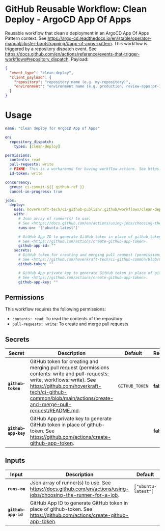 <!-- start branding -->
<!-- end branding -->
<!-- start title -->

# GitHub Reusable Workflow: Clean Deploy - ArgoCD App Of Apps

<!-- end title -->
<!-- start badges -->
<!-- end badges -->
<!-- start description -->

Reusable workflow that clean a deployment in an ArgoCD App Of Apps Pattern context.
See <https://argo-cd.readthedocs.io/en/stable/operator-manual/cluster-bootstrapping/#app-of-apps-pattern>.
This workflow is triggered by a repository dispatch event.
See <https://docs.github.com/en/actions/reference/events-that-trigger-workflows#repository_dispatch>.
Payload:

```json
{
  "event_type": "clean-deploy",
  "client_payload": {
    "repository": "repository name (e.g. my-repository)",
    "environment": "environment name (e.g. production, review-apps:pr-1234)"
  }
}
```

<!-- end description -->
<!-- start contents -->
<!-- end contents -->

# Usage

<!--
// jscpd:ignore-start
-->
<!-- start usage -->

```yaml
name: "Clean deploy for ArgoCD App of Apps"

on:
  repository_dispatch:
    types: [clean-deploy]

permissions:
  contents: read
  pull-requests: write
  # FIXME: This is a workaround for having workflow actions. See https://github.com/orgs/community/discussions/38659
  id-token: write

concurrency:
  group: ci-commit-${{ github.ref }}
  cancel-in-progress: true

jobs:
  deploy:
    uses: hoverkraft-tech/ci-github-publish/.github/workflows/clean-deploy-argocd-app-of-apps.yml@0.5.1
    with:
      # Json array of runner(s) to use.
      # See <https://docs.github.com/en/actions/using-jobs/choosing-the-runner-for-a-job>.
      runs-on: '["ubuntu-latest"]'

      # GitHub App ID to generate GitHub token in place of github-token.
      # See <https://github.com/actions/create-github-app-token>.
      github-app-id: ""
    secrets:
      # GitHub token for creating and merging pull request (permissions contents: write and pull-requests: write, workflows: write).
      # See <https://github.com/hoverkraft-tech/ci-github-common/blob/main/actions/create-and-merge-pull-request/README.md>.
      github-token: ""

      # GitHub App private key to generate GitHub token in place of github-token.
      # See <https://github.com/actions/create-github-app-token>.
      github-app-key: ""
```

<!-- end usage -->

## Permissions

<!-- start permissions -->

This workflow requires the following permissions:

- `contents: read`: To read the contents of the repository
- `pull-requests: write`: To create and merge pull requests

<!-- end permissions -->

## Secrets

<!-- start secrets -->

| **Secret**                      | **Description**                                                                                                                                                                                                                                   | **Default**               | **Required** |
| ------------------------------- | ------------------------------------------------------------------------------------------------------------------------------------------------------------------------------------------------------------------------------------------------- | ------------------------- | ------------ |
| **<code>github-token</code>**   | GitHub token for creating and merging pull request (permissions contents: write and pull-requests: write, workflows: write). See <https://github.com/hoverkraft-tech/ci-github-common/blob/main/actions/create-and-merge-pull-request/README.md>. | <code>GITHUB_TOKEN</code> | **false**    |
| **<code>github-app-key</code>** | GitHub App private key to generate GitHub token in place of github-token. See <https://github.com/actions/create-github-app-token>.                                                                                                               | <code></code>             | **false**    |

<!-- end secrets -->

## Inputs

<!-- start inputs -->

| **Input**                      | **Description**                                                                                                            | **Default**                    | **Required** |
| ------------------------------ | -------------------------------------------------------------------------------------------------------------------------- | ------------------------------ | ------------ |
| **<code>runs-on</code>**       | Json array of runner(s) to use. See <https://docs.github.com/en/actions/using-jobs/choosing-the-runner-for-a-job>.         | <code>["ubuntu-latest"]</code> | **false**    |
| **<code>github-app-id</code>** | GitHub App ID to generate GitHub token in place of github-token. See <https://github.com/actions/create-github-app-token>. | <code></code>                  | **false**    |

<!-- end inputs -->
<!--
// jscpd:ignore-end
-->
<!-- start outputs -->
<!-- end outputs -->
<!-- start [.github/ghadocs/examples/] -->
<!-- end [.github/ghadocs/examples/] -->
